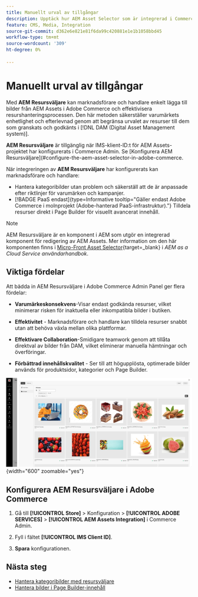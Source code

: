 ```yaml
---
title: Manuellt urval av tillgångar
description: Upptäck hur AEM Asset Selector som är integrerad i Commerce Admin hjälper marknadsförare och handlare att enkelt lägga till bilder från AEM Assets i Adobe Commerce och effektivisera resurshanteringen.
feature: CMS, Media, Integration
source-git-commit: d362e6e821e81f6da99c420881e1e1b1058bbd45
workflow-type: tm+mt
source-wordcount: '309'
ht-degree: 0%

---
```


# Manuellt urval av tillgångar

Med **AEM Resursväljare** kan marknadsförare och handlare enkelt lägga till bilder från AEM Assets i Adobe Commerce och effektivisera resurshanteringsprocessen. Den här metoden säkerställer varumärkets enhetlighet och efterlevnad genom att begränsa urvalet av resurser till dem som granskats och godkänts i [!DNL DAM (Digital Asset Management system)].

**AEM Resursväljare** är tillgänglig när IMS-klient-ID:t för AEM Assets-projektet har konfigurerats i Commerce Admin. Se [Konfigurera AEM Resursväljare]&#x200B;(#configure-the-aem-asset-selector-in-adobe-commerce.

När integreringen av **AEM Resursväljare** har konfigurerats kan marknadsförare och handlare:

* Hantera kategoribilder utan problem och säkerställ att de är anpassade efter riktlinjer för varumärken och kampanjer.
* [!BADGE PaaS endast]{type=Informative tooltip="Gäller endast Adobe Commerce i molnprojekt (Adobe-hanterad PaaS-infrastruktur)."} Tilldela resurser direkt i Page Builder för visuellt avancerat innehåll.

>[!NOTE]
>
> AEM Resursväljare är en komponent i AEM som utgör en integrerad komponent för redigering av AEM Assets. Mer information om den här komponenten finns i [Micro-Front Asset Selector](https://experienceleague.adobe.com/en/docs/experience-manager-cloud-service/content/assets/manage/asset-selector/overview-asset-selector){target=_blank} i *AEM as a Cloud Service användarhandbok*.

## Viktiga fördelar

Att bädda in AEM Resursväljare i Adobe Commerce Admin Panel ger flera fördelar:

* **Varumärkeskonsekvens**-Visar endast godkända resurser, vilket minimerar risken för inaktuella eller inkompatibla bilder i butiken.

* **Effektivitet** - Marknadsförare och handlare kan tilldela resurser snabbt utan att behöva växla mellan olika plattformar.

* **Effektivare Collaboration**-Smidigare teamwork genom att tillåta direktval av bilder från DAM, vilket eliminerar manuella hämtningar och överföringar.

* **Förbättrad innehållskvalitet** - Ser till att högupplösta, optimerade bilder används för produktsidor, kategorier och Page Builder.

![Resursväljare](../assets/asset-selector.png){width="600" zoomable="yes"}

## Konfigurera AEM Resursväljare i Adobe Commerce

1. Gå till **[!UICONTROL Store]** > Konfiguration > **[!UICONTROL ADOBE SERVICES]** > **[!UICONTROL AEM Assets Integration]** i Commerce Admin.

1. Fyll i fältet **[!UICONTROL IMS Client ID]**.

1. **Spara** konfigurationen.

## Nästa steg

* [Hantera kategoribilder med resursväljare](../manage-assets.md#category-images)
* [Hantera bilder i Page Builder-innehåll](../manage-assets.md#using-aem-asset-selector-in-page-builder)
